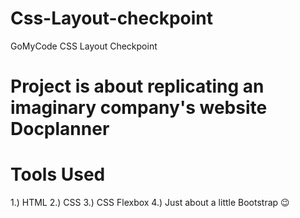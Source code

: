 # Css-Layout-checkpoint

GoMyCode CSS Layout Checkpoint

# Project is about replicating an imaginary company's website Docplanner

# Tools Used
1.) HTML 
2.) CSS
3.) CSS Flexbox
4.) Just about a little Bootstrap 😉
